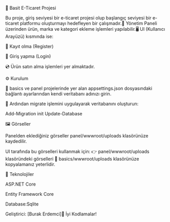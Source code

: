 🛒 Basit E-Ticaret Projesi

Bu proje, giriş seviyesi bir e-ticaret projesi olup başlangıç seviyesi bir e-ticaret platformu oluşturmayı hedefleyen bir çalışmadır.💼 Yönetim Paneli üzerinden ürün, marka ve kategori ekleme işlemleri yapılabilir.🖥️ UI (Kullanıcı Arayüzü) kısmında ise:

👤 Kayıt olma (Register)

🔐 Giriş yapma (Login)

💿 Ürün satın alma işlemleri yer almaktadır.

⚙️ Kurulum

📁 basics ve panel projelerinde yer alan appsettings.json dosyasındaki bağlantı ayarlarından kendi veritabanı adınızı girin.

🧱 Ardından migrate işlemini uygulayarak veritabanını oluşturun:

Add-Migration init
Update-Database

🖼️ Görseller

Panelden eklediğiniz görseller panel/wwwroot/uploads klasörünüze kaydedilir.

UI tarafında bu görselleri kullanmak için:
👉 panel/wwwroot/uploads klasöründeki görselleri
📂 basics/wwwroot/uploads klasörünüze kopyalamanız yeterlidir.

🧪 Teknolojiler

ASP.NET Core

Entity Framework Core

Database:Sqlite


Geliştirici: [Burak Erdemci]🚀 İyi Kodlamalar!


